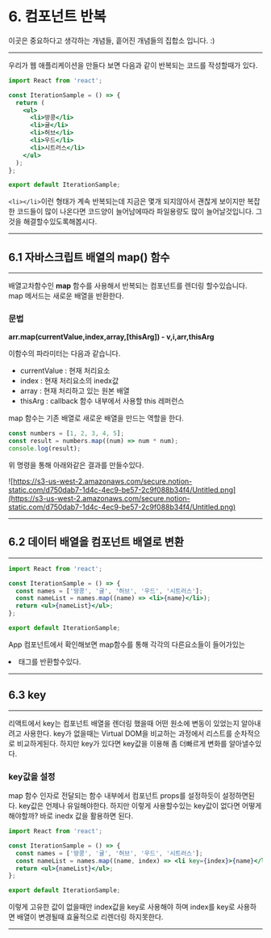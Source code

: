 # 6. 컴포넌트 반복

이곳은 중요하다고 생각하는 개념들, 흩어진 개념들의 집합소 입니다. :)

---

우리가 웹 애플리케이션을 만들다 보면 다음과 같이 반복되는 코드를 작성할때가 있다.

```jsx
import React from 'react';

const IterationSample = () => {
  return (
    <ul>
      <li>땅콩</li>
      <li>귤</li>
      <li>허브</li>
      <li>우드</li>
      <li>시트러스</li>
    </ul>
  );
};

export default IterationSample;
```

`<li></li>`이런 형태가 계속 반복되는데 지금은 몇개 되지않아서 괜찮게 보이지만 복잡한 코드들이 많이 나온다면 코드양이 늘어남에따라 파일용량도 많이 늘어날것입니다. 그것을 해결할수있도록해봅시다.

---

## 6.1 자바스크립트 배열의 map() 함수

---

배열고차함수인 **map** 함수를 사용해서 반복되는 컴포넌트를 렌더링 할수있습니다. map 메서드는 새로운 배열을 반환한다.

### 문법

**arr.map(currentValue,index,array,[thisArg]) - v,i,arr,thisArg**

이함수의 파라미터는 다음과 같습니다.

- currentValue : 현재 처리요소
- index : 현재 처리요소의 inedx값
- array : 현재 처리하고 있는 원본 배열
- thisArg : callback 함수 내부에서 사용할 this 레퍼런스

map 함수는 기존 배열로 새로운 배열을 만드는 역할을 한다.

```jsx
const numbers = [1, 2, 3, 4, 5];
const result = numbers.map((num) => num * num);
console.log(result);
```

위 명령을 통해 아래와같은 결과를 만들수있다.

![https://s3-us-west-2.amazonaws.com/secure.notion-static.com/d750dab7-1d4c-4ec9-be57-2c9f088b34f4/Untitled.png](https://s3-us-west-2.amazonaws.com/secure.notion-static.com/d750dab7-1d4c-4ec9-be57-2c9f088b34f4/Untitled.png)

---

## 6.2 데이터 배열을 컴포넌트 배열로 변환

---

```jsx
import React from 'react';

const IterationSample = () => {
  const names = ['땅콩', '귤', '허브', '우드', '시트러스'];
  const nameList = names.map((name) => <li>{name}</li>);
  return <ul>{nameList}</ul>;
};

export default IterationSample;
```

App 컴포넌트에서 확인해보면 map함수를 통해 각각의 다른요소들이 들어가있는 <li>태그를 반환할수있다.

---

## 6.3 key

---

리액트에서 key는 컴포넌트 배열을 렌더링 했을때 어떤 원소에 변동이 있었는지 알아내려고 사용한다. key가 없을때는 Virtual DOM을 비교하는 과정에서 리스트를 순차적으로 비교하게된다. 하지만 key가 있다면 key값을 이용해 좀 더빠르게 변화를 알아낼수있다.

### key값을 설정

map 함수 인자로 전달되는 함수 내부에서 컴포넌트 props를 설정하듯이 설정하면된다. key값은 언제나 유일해야한다. 하지만 이렇게 사용할수있는 key값이 없다면 어떻게 해야할까? 바로 inedx 값을 활용하면 된다.

```jsx
import React from 'react';

const IterationSample = () => {
  const names = ['땅콩', '귤', '허브', '우드', '시트러스'];
  const nameList = names.map((name, index) => <li key={index}>{name}</li>);
  return <ul>{nameList}</ul>;
};

export default IterationSample;
```

이렇게 고유한 값이 없을때만 index값을 key로 사용해야 하며 index를 key로 사용하면 배열이 변경될때 효율적으로 리렌더링 하지못한다.

---
